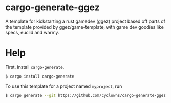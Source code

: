 # cargo-generate-ggez
A template for kickstarting a rust gamedev (ggez) project based off parts of the template provided by ggez/game-template,
with game dev goodies like specs, euclid and warmy.

# Help

First, install `cargo-generate`.
```bash
$ cargo install cargo-generate
```

To use this template for a project named `myproject`, run
```bash
$ cargo generate --git https://github.com/cyclowns/cargo-generate-ggez --name myproject
```
